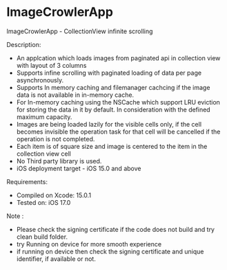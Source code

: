 # ImageCrowlerApp
ImageCrowlerApp - CollectionView infinite scrolling

Description:
- An applcation which loads images from paginated api in collection view with layout of 3 columns
- Supports infine scrolling with paginated loading of data per page asynchronously.
- Supports In memory caching and filemanager cachcing if the image data is not available in in-memory cache.
- For In-memory caching using the NSCache which support LRU eviction for storing the data in it by default. In consideration with the defined maximum capacity.
- Images are being loaded lazily for the visible cells only, if the cell becomes invisible the operation task for that cell will be cancelled if the operation is not completed.
- Each item is of square size and image is centered to the item in the collection view cell
- No Third party library is used.
- iOS deployment target - iOS 15.0 and above

Requirements:
- Compiled on Xcode: 15.0.1
- Tested on: iOS 17.0

Note : 
- Please check the signing certificate if the code does not build and try clean build folder.
- try Running on device for more smooth experience
- if running on device then check the signing certificate and unique identifier, if available or not.
